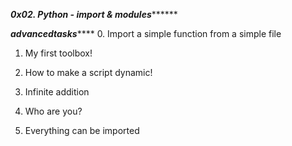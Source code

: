 *****************************0x02. Python - import & modules***********************************

*******advancedtasks***********
0. Import a simple function from a simple file 

1. My first toolbox!

2. How to make a script dynamic! 

3. Infinite addition 

4. Who are you? 

5. Everything can be imported
